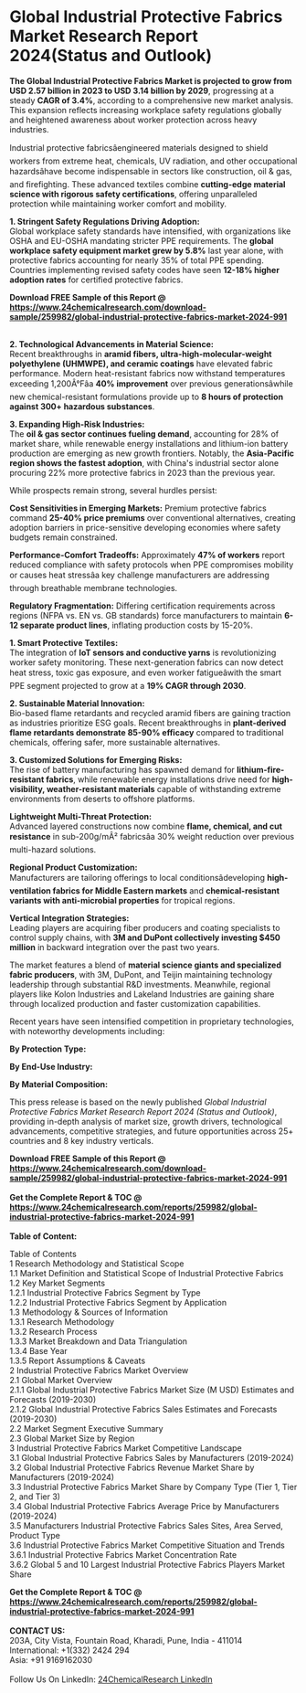 <h1>Global Industrial Protective Fabrics Market Research Report 2024(Status and Outlook)</h1><p><strong>The Global Industrial Protective Fabrics Market is projected to grow from USD 2.57 billion in 2023 to USD 3.14 billion by 2029</strong>, progressing at a steady <strong>CAGR of 3.4%</strong>, according to a comprehensive new market analysis. This expansion reflects increasing workplace safety regulations globally and heightened awareness about worker protection across heavy industries.</p><p>Industrial protective fabricsâengineered materials designed to shield workers from extreme heat, chemicals, UV radiation, and other occupational hazardsâhave become indispensable in sectors like construction, oil &amp; gas, and firefighting. These advanced textiles combine <strong>cutting-edge material science with rigorous safety certifications</strong>, offering unparalleled protection while maintaining worker comfort and mobility.</p><p><strong>1. Stringent Safety Regulations Driving Adoption:</strong><br>
Global workplace safety standards have intensified, with organizations like OSHA and EU-OSHA mandating stricter PPE requirements. The <strong>global workplace safety equipment market grew by 5.8%</strong> last year alone, with protective fabrics accounting for nearly 35% of total PPE spending. Countries implementing revised safety codes have seen <strong>12-18% higher adoption rates</strong> for certified protective fabrics.</p><div><b>Download FREE Sample of this Report @ 
            <a href="https://www.24chemicalresearch.com/download-sample/259982/global-industrial-protective-fabrics-market-2024-991">
            https://www.24chemicalresearch.com/download-sample/259982/global-industrial-protective-fabrics-market-2024-991</a></b></div><br><p><strong>2. Technological Advancements in Material Science:</strong><br>
Recent breakthroughs in <strong>aramid fibers, ultra-high-molecular-weight polyethylene (UHMWPE), and ceramic coatings</strong> have elevated fabric performance. Modern heat-resistant fabrics now withstand temperatures exceeding 1,200Â°Fâa <strong>40% improvement</strong> over previous generationsâwhile new chemical-resistant formulations provide up to <strong>8 hours of protection against 300+ hazardous substances</strong>.</p><p><strong>3. Expanding High-Risk Industries:</strong><br>
The <strong>oil &amp; gas sector continues fueling demand</strong>, accounting for 28% of market share, while renewable energy installations and lithium-ion battery production are emerging as new growth frontiers. Notably, the <strong>Asia-Pacific region shows the fastest adoption</strong>, with China's industrial sector alone procuring 22% more protective fabrics in 2023 than the previous year.</p><p>While prospects remain strong, several hurdles persist:</p><p><strong>Cost Sensitivities in Emerging Markets:</strong> Premium protective fabrics command <strong>25-40% price premiums</strong> over conventional alternatives, creating adoption barriers in price-sensitive developing economies where safety budgets remain constrained.</p><p><strong>Performance-Comfort Tradeoffs:</strong> Approximately <strong>47% of workers</strong> report reduced compliance with safety protocols when PPE compromises mobility or causes heat stressâa key challenge manufacturers are addressing through breathable membrane technologies.</p><p><strong>Regulatory Fragmentation:</strong> Differing certification requirements across regions (NFPA vs. EN vs. GB standards) force manufacturers to maintain <strong>6-12 separate product lines</strong>, inflating production costs by 15-20%.</p><p><strong>1. Smart Protective Textiles:</strong><br>
The integration of <strong>IoT sensors and conductive yarns</strong> is revolutionizing worker safety monitoring. These next-generation fabrics can now detect heat stress, toxic gas exposure, and even worker fatigueâwith the smart PPE segment projected to grow at a <strong>19% CAGR through 2030</strong>.</p><p><strong>2. Sustainable Material Innovation:</strong><br>
Bio-based flame retardants and recycled aramid fibers are gaining traction as industries prioritize ESG goals. Recent breakthroughs in <strong>plant-derived flame retardants demonstrate 85-90% efficacy</strong> compared to traditional chemicals, offering safer, more sustainable alternatives.</p><p><strong>3. Customized Solutions for Emerging Risks:</strong><br>
The rise of battery manufacturing has spawned demand for <strong>lithium-fire-resistant fabrics</strong>, while renewable energy installations drive need for <strong>high-visibility, weather-resistant materials</strong> capable of withstanding extreme environments from deserts to offshore platforms.</p><p><strong>Lightweight Multi-Threat Protection:</strong><br>
	Advanced layered constructions now combine <strong>flame, chemical, and cut resistance</strong> in sub-200g/mÂ² fabricsâa 30% weight reduction over previous multi-hazard solutions.</p><p><strong>Regional Product Customization:</strong><br>
	Manufacturers are tailoring offerings to local conditionsâdeveloping <strong>high-ventilation fabrics for Middle Eastern markets</strong> and <strong>chemical-resistant variants with anti-microbial properties</strong> for tropical regions.</p><p><strong>Vertical Integration Strategies:</strong><br>
	Leading players are acquiring fiber producers and coating specialists to control supply chains, with <strong>3M and DuPont collectively investing $450 million</strong> in backward integration over the past two years.</p><p>The market features a blend of <strong>material science giants and specialized fabric producers</strong>, with 3M, DuPont, and Teijin maintaining technology leadership through substantial R&amp;D investments. Meanwhile, regional players like Kolon Industries and Lakeland Industries are gaining share through localized production and faster customization capabilities.</p><p>Recent years have seen intensified competition in proprietary technologies, with noteworthy developments including:</p><p><strong>By Protection Type:</strong></p><p><strong>By End-Use Industry:</strong></p><p><strong>By Material Composition:</strong></p><p>This press release is based on the newly published <em>Global Industrial Protective Fabrics Market Research Report 2024 (Status and Outlook)</em>, providing in-depth analysis of market size, growth drivers, technological advancements, competitive strategies, and future opportunities across 25+ countries and 8 key industry verticals.</p><div><b>Download FREE Sample of this Report @ 
            <a href="https://www.24chemicalresearch.com/download-sample/259982/global-industrial-protective-fabrics-market-2024-991">
            https://www.24chemicalresearch.com/download-sample/259982/global-industrial-protective-fabrics-market-2024-991</a></b></div><br><div><b>Get the Complete Report & TOC @ 
            <a href="https://www.24chemicalresearch.com/reports/259982/global-industrial-protective-fabrics-market-2024-991">
            https://www.24chemicalresearch.com/reports/259982/global-industrial-protective-fabrics-market-2024-991</a></b></div><br>
            <b>Table of Content:</b><p>Table of Contents<br />
1 Research Methodology and Statistical Scope<br />
1.1 Market Definition and Statistical Scope of Industrial Protective Fabrics<br />
1.2 Key Market Segments<br />
1.2.1 Industrial Protective Fabrics Segment by Type<br />
1.2.2 Industrial Protective Fabrics Segment by Application<br />
1.3 Methodology & Sources of Information<br />
1.3.1 Research Methodology<br />
1.3.2 Research Process<br />
1.3.3 Market Breakdown and Data Triangulation<br />
1.3.4 Base Year<br />
1.3.5 Report Assumptions & Caveats<br />
2 Industrial Protective Fabrics Market Overview<br />
2.1 Global Market Overview<br />
2.1.1 Global Industrial Protective Fabrics Market Size (M USD) Estimates and Forecasts (2019-2030)<br />
2.1.2 Global Industrial Protective Fabrics Sales Estimates and Forecasts (2019-2030)<br />
2.2 Market Segment Executive Summary<br />
2.3 Global Market Size by Region<br />
3 Industrial Protective Fabrics Market Competitive Landscape<br />
3.1 Global Industrial Protective Fabrics Sales by Manufacturers (2019-2024)<br />
3.2 Global Industrial Protective Fabrics Revenue Market Share by Manufacturers (2019-2024)<br />
3.3 Industrial Protective Fabrics Market Share by Company Type (Tier 1, Tier 2, and Tier 3)<br />
3.4 Global Industrial Protective Fabrics Average Price by Manufacturers (2019-2024)<br />
3.5 Manufacturers Industrial Protective Fabrics Sales Sites, Area Served, Product Type<br />
3.6 Industrial Protective Fabrics Market Competitive Situation and Trends<br />
3.6.1 Industrial Protective Fabrics Market Concentration Rate<br />
3.6.2 Global 5 and 10 Largest Industrial Protective Fabrics Players Market Share </p><div><b>Get the Complete Report & TOC @ 
            <a href="https://www.24chemicalresearch.com/reports/259982/global-industrial-protective-fabrics-market-2024-991">
            https://www.24chemicalresearch.com/reports/259982/global-industrial-protective-fabrics-market-2024-991</a></b></div><br><b>CONTACT US:</b><br>
            203A, City Vista, Fountain Road, Kharadi, Pune, India - 411014<br>
            International: +1(332) 2424 294<br>
            Asia: +91 9169162030 <br><br>
            Follow Us On LinkedIn: <a href="https://www.linkedin.com/company/24chemicalresearch/">24ChemicalResearch LinkedIn</a>